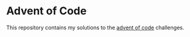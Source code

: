 # Advent of Code
This repository contains my solutions to the [advent of code](https://adventofcode.com/) challenges.

